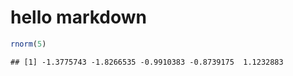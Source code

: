 # hello markdown

```r
rnorm(5)
```

```
## [1] -1.3775743 -1.8266535 -0.9910383 -0.8739175  1.1232883
```
